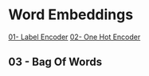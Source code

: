 # Word Embeddings

[01- Label Encoder](https://github.com/Fawzy-AI-Explorer/NLP-Tea/tree/main/01-Text-Preprocessing)
[02- One Hot Encoder](https://github.com/Fawzy-AI-Explorer/NLP-Tea/tree/main/01-Text-Preprocessing)

## 03 - Bag Of Words


